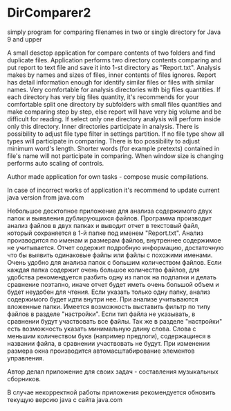 # DirComparer2
simply program for comparing filenames in two or single directory for Java 9 and upper

A small desctop application for compare contents of two folders and find duplicate files. Application performs two directory contents comparing and put report to text file and save it into 1-st directory as "Report.txt". Analysis makes by names and sizes of files, inner contents of files ignores. Report has detail information enough for identify similar files or files with similar names. Very comfortable for analysis directories with big files quantities. If each directory has very big files quantity, it's recommends for your comfortable split one directory by subfolders with small files quantities and make comparing step by step, else report will have very big volume and be difficult for reading. If select only one directory analysis will perform inside only this directory. Inner directories participate in analysis. There is possibility to adjust file type filter in settings partition. If no file type show all types will participate in comparing. There is too possibility to adjust minimum word's length. Shorter words (for example pretexts) contained in file's name will not participate in comparing. When window size is changing performs auto scaling of controls.

Author made application for own tasks - compose music compilations.

In case of incorrect works of application it's recommend to update current java version from java.com

Небольшое десктопное приложение для анализа содержимого двух папок и выявления дублирующихся файлов. Программа производит анализ файлов в двух папках и выводит отчет в текстовый файл, который сохраняется в 1-й папке под именем "Report.txt". Анализ производится по именам и размерам файлов, внутреннее содержимое не учитывается. Отчет содержит подробную информацию, достаточную что бы выявить одинаковые файлы или файлы с похожими именами. Очень удобно для анализа папок с большим количеством файлов. Если каждая папка содержит очень большое количество файлов, для удобства рекомендуется разбить одну из папок на подпапки и делать сравнение поэтапно, иначе отчет будет иметь очень большой объем и будет неудобен для чтения. Если указать только одну папку, анализ содержимого будет идти внутри нее. При анализе учитываются вложенные папки. Имеется возможность выставить фильтр по типу файлов в разделе "настройки". Если тип файла не указывать, в сравнении будут участвовать все файлы. Так же в разделе "настройки" есть возможность указать минимальную длину слова. Слова с меньшим количеством букв (например предлоги), содержащиеся в названии файла, в сравнении участвовать не будут. При изменении размера окна производится автомасштабирование элементов управления.

Автор делал приложение для своих задач - составления музыкальных сборников.

В случае некорректной работы приложения рекомендуется обновить текущую версию java с сайта java.com
